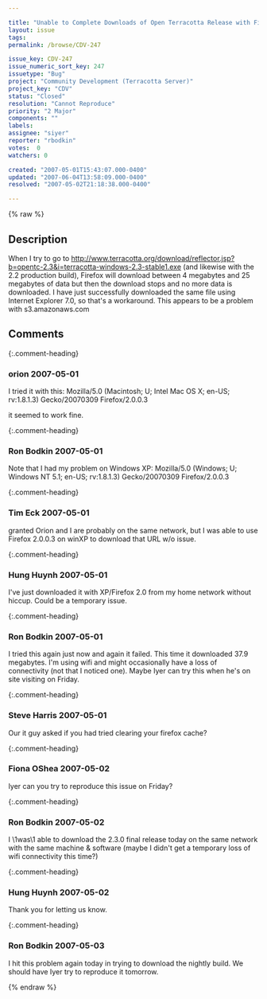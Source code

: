 ```yaml
---

title: "Unable to Complete Downloads of Open Terracotta Release with Firefox"
layout: issue
tags: 
permalink: /browse/CDV-247

issue_key: CDV-247
issue_numeric_sort_key: 247
issuetype: "Bug"
project: "Community Development (Terracotta Server)"
project_key: "CDV"
status: "Closed"
resolution: "Cannot Reproduce"
priority: "2 Major"
components: ""
labels: 
assignee: "siyer"
reporter: "rbodkin"
votes:  0
watchers: 0

created: "2007-05-01T15:43:07.000-0400"
updated: "2007-06-04T13:58:09.000-0400"
resolved: "2007-05-02T21:18:38.000-0400"

---
```




{% raw %}



## Description

<div markdown="1" class="description">

When I try to go to http://www.terracotta.org/download/reflector.jsp?b=opentc-2.3&i=terracotta-windows-2.3-stable1.exe (and likewise with the 2.2 production build), Firefox will download between 4 megabytes and 25 megabytes of data but then the download stops and no more data is downloaded. I have just successfully downloaded the same file using Internet Explorer 7.0, so that's a workaround. This appears to be a problem with s3.amazonaws.com


</div>

## Comments


{:.comment-heading}
### **orion** <span class="date">2007-05-01</span>

<div markdown="1" class="comment">

I tried it with this: Mozilla/5.0 (Macintosh; U; Intel Mac OS X; en-US; rv:1.8.1.3) Gecko/20070309 Firefox/2.0.0.3

it seemed to work fine.

</div>


{:.comment-heading}
### **Ron Bodkin** <span class="date">2007-05-01</span>

<div markdown="1" class="comment">

Note that I had my problem on Windows XP: Mozilla/5.0 (Windows; U; Windows NT 5.1; en-US; rv:1.8.1.3) Gecko/20070309 Firefox/2.0.0.3

</div>


{:.comment-heading}
### **Tim Eck** <span class="date">2007-05-01</span>

<div markdown="1" class="comment">

granted Orion and I are probably on the same network, but I was able to use Firefox 2.0.0.3 on winXP to download that URL w/o issue. 

</div>


{:.comment-heading}
### **Hung Huynh** <span class="date">2007-05-01</span>

<div markdown="1" class="comment">

I've just downloaded it with XP/Firefox 2.0 from my home network without hiccup. Could be a temporary issue.

</div>


{:.comment-heading}
### **Ron Bodkin** <span class="date">2007-05-01</span>

<div markdown="1" class="comment">

I tried this again just now and again it failed. This time it downloaded 37.9 megabytes. I'm using wifi and might occasionally have a loss of connectivity (not that I noticed one). Maybe Iyer can try this when he's on site visiting on Friday.

</div>


{:.comment-heading}
### **Steve Harris** <span class="date">2007-05-01</span>

<div markdown="1" class="comment">

Our it guy asked if you had tried clearing your firefox cache?

</div>


{:.comment-heading}
### **Fiona OShea** <span class="date">2007-05-02</span>

<div markdown="1" class="comment">

Iyer can you try to reproduce this issue on Friday?

</div>


{:.comment-heading}
### **Ron Bodkin** <span class="date">2007-05-02</span>

<div markdown="1" class="comment">

I \1was\1 able to download the 2.3.0 final release today on the same network with the same machine & software (maybe I didn't get a temporary loss of wifi connectivity this time?)


</div>


{:.comment-heading}
### **Hung Huynh** <span class="date">2007-05-02</span>

<div markdown="1" class="comment">

Thank you for letting us know.

</div>


{:.comment-heading}
### **Ron Bodkin** <span class="date">2007-05-03</span>

<div markdown="1" class="comment">

I hit this problem again today in trying to download the nightly build. We should have Iyer try to reproduce it tomorrow.


</div>



{% endraw %}
